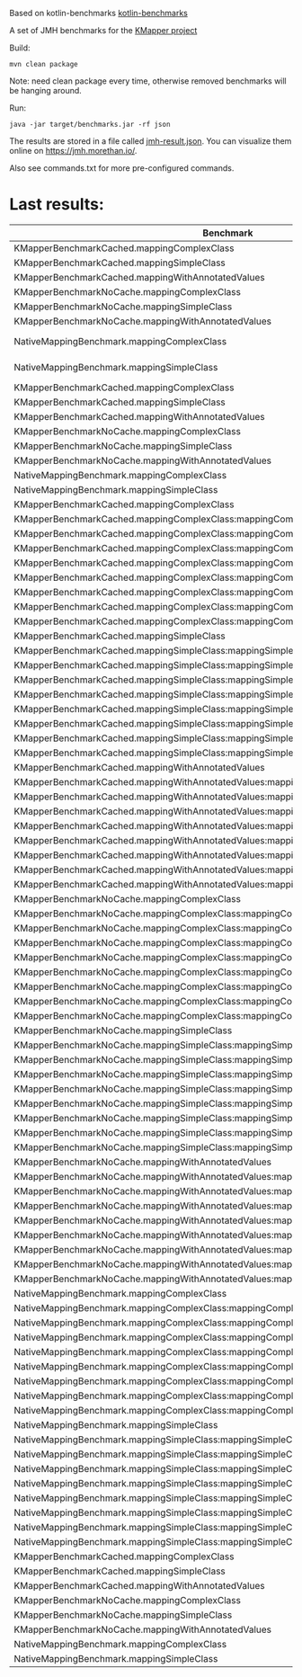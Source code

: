 Based on kotlin-benchmarks [kotlin-benchmarks](https://github.com/JetBrains/kotlin-benchmarks)

A set of JMH benchmarks for the [KMapper project](https://github.com/LucasKonrath/KMapper)

Build:
```
mvn clean package
```

Note: need clean package every time, otherwise removed benchmarks will be hanging around.

Run:
```
java -jar target/benchmarks.jar -rf json
```

The results are stored in a file called [jmh-result.json](https://github.com/LucasKonrath/KMapper-Perfomance-Tests/blob/main/jmh-result.json). You can visualize them online on https://jmh.morethan.io/.

Also see commands.txt for more pre-configured commands.


# Last results:

| Benchmark                                                                             | Mode   | Cnt     | Score                 | Error   | Units  |
|---------------------------------------------------------------------------------------|--------|---------|-----------------------|---------|--------|
| KMapperBenchmarkCached.mappingComplexClass                                            | thrpt  | 200     | 6453.719 ±            | 25.599  | ops/ms |
| KMapperBenchmarkCached.mappingSimpleClass                                             | thrpt  | 200     | 7340.158 ±            | 226.702 | ops/ms |
| KMapperBenchmarkCached.mappingWithAnnotatedValues                                     | thrpt  | 200     | 7735.657 ±            | 116.223 | ops/ms |
| KMapperBenchmarkNoCache.mappingComplexClass                                           | thrpt  | 200     | 0.010 ±               | 0.001   | ops/ms |
| KMapperBenchmarkNoCache.mappingSimpleClass                                            | thrpt  | 200     | 0.011 ±               | 0.001   | ops/ms |
| KMapperBenchmarkNoCache.mappingWithAnnotatedValues                                    | thrpt  | 200     | 0.010 ±               | 0.001   | ops/ms |
| NativeMappingBenchmark.mappingComplexClass                                            | thrpt  | 200     | 33062.450 ±           | 84.122  | ops/ms |
| NativeMappingBenchmark.mappingSimpleClass                                             | thrpt  | 200     | 208985.004 ± 9276.895 |         | ops/ms |
| KMapperBenchmarkCached.mappingComplexClass                                            | avgt   | 200     | ≈ 10⁻⁴                |         | ms/op  |
| KMapperBenchmarkCached.mappingSimpleClass                                             | avgt   | 200     | ≈ 10⁻⁴                |         | ms/op  |
| KMapperBenchmarkCached.mappingWithAnnotatedValues                                     | avgt   | 200     | ≈ 10⁻⁴                |         | ms/op  |
| KMapperBenchmarkNoCache.mappingComplexClass                                           | avgt   | 200     | 98.703 ±              | 6.253   | ms/op  |
| KMapperBenchmarkNoCache.mappingSimpleClass                                            | avgt   | 200     | 91.426 ±              | 5.964   | ms/op  |
| KMapperBenchmarkNoCache.mappingWithAnnotatedValues                                    | avgt   | 200     | 93.663 ±              | 6.958   | ms/op  |
| NativeMappingBenchmark.mappingComplexClass                                            | avgt   | 200     | ≈ 10⁻⁵                |         | ms/op  |
| NativeMappingBenchmark.mappingSimpleClass                                             | avgt   | 200     | ≈ 10⁻⁵                |         | ms/op  |
| KMapperBenchmarkCached.mappingComplexClass                                            | sample | 4796789 | ≈ 10⁻⁴                |         | ms/op  |
| KMapperBenchmarkCached.mappingComplexClass:mappingComplexClass·p0.00                  | sample | ≈ 10⁻⁴  |                       |         | ms/op  |
| KMapperBenchmarkCached.mappingComplexClass:mappingComplexClass·p0.50                  | sample | ≈ 10⁻⁴  |                       |         | ms/op  |
| KMapperBenchmarkCached.mappingComplexClass:mappingComplexClass·p0.90                  | sample | ≈ 10⁻⁴  |                       |         | ms/op  |
| KMapperBenchmarkCached.mappingComplexClass:mappingComplexClass·p0.95                  | sample | ≈ 10⁻⁴  |                       |         | ms/op  |
| KMapperBenchmarkCached.mappingComplexClass:mappingComplexClass·p0.99                  | sample | ≈ 10⁻⁴  |                       |         | ms/op  |
| KMapperBenchmarkCached.mappingComplexClass:mappingComplexClass·p0.999                 | sample | 0.007   |                       |         | ms/op  |
| KMapperBenchmarkCached.mappingComplexClass:mappingComplexClass·p0.9999                | sample | 0.146   |                       |         | ms/op  |
| KMapperBenchmarkCached.mappingComplexClass:mappingComplexClass·p1.00                  | sample | 25.428  |                       |         | ms/op  |
| KMapperBenchmarkCached.mappingSimpleClass                                             | sample | 6156774 | ≈ 10⁻⁴                | ms/op   | ms/op  |
| KMapperBenchmarkCached.mappingSimpleClass:mappingSimpleClass·p0.00                    | sample | ≈ 0     |                       |         | ms/op  |
| KMapperBenchmarkCached.mappingSimpleClass:mappingSimpleClass·p0.50                    | sample | ≈ 10⁻⁴  |                       |         | ms/op  |
| KMapperBenchmarkCached.mappingSimpleClass:mappingSimpleClass·p0.90                    | sample | ≈ 10⁻⁴  |                       |         | ms/op  |
| KMapperBenchmarkCached.mappingSimpleClass:mappingSimpleClass·p0.95                    | sample | ≈ 10⁻⁴  |                       |         | ms/op  |
| KMapperBenchmarkCached.mappingSimpleClass:mappingSimpleClass·p0.99                    | sample | ≈ 10⁻⁴  |                       |         | ms/op  |
| KMapperBenchmarkCached.mappingSimpleClass:mappingSimpleClass·p0.999                   | sample | 0.003   |                       |         | ms/op  |
| KMapperBenchmarkCached.mappingSimpleClass:mappingSimpleClass·p0.9999                  | sample | 0.028   |                       |         | ms/op  |
| KMapperBenchmarkCached.mappingSimpleClass:mappingSimpleClass·p1.00                    | sample | 22.577  |                       |         | ms/op  |
| KMapperBenchmarkCached.mappingWithAnnotatedValues                                     | sample | 5814446 | ≈ 10⁻⁴                | ms/op   | ms/op  |
| KMapperBenchmarkCached.mappingWithAnnotatedValues:mappingWithAnnotatedValues·p0.00    | sample | ≈ 0     |                       |         | ms/op  |
| KMapperBenchmarkCached.mappingWithAnnotatedValues:mappingWithAnnotatedValues·p0.50    | sample | ≈ 10⁻⁴  |                       |         | ms/op  |
| KMapperBenchmarkCached.mappingWithAnnotatedValues:mappingWithAnnotatedValues·p0.90    | sample | ≈ 10⁻⁴  |                       |         | ms/op  |
| KMapperBenchmarkCached.mappingWithAnnotatedValues:mappingWithAnnotatedValues·p0.95    | sample | ≈ 10⁻⁴  |                       |         | ms/op  |
| KMapperBenchmarkCached.mappingWithAnnotatedValues:mappingWithAnnotatedValues·p0.99    | sample | ≈ 10⁻⁴  |                       |         | ms/op  |
| KMapperBenchmarkCached.mappingWithAnnotatedValues:mappingWithAnnotatedValues·p0.999   | sample | 0.003   |                       |         | ms/op  |
| KMapperBenchmarkCached.mappingWithAnnotatedValues:mappingWithAnnotatedValues·p0.9999  | sample | 0.028   |                       |         | ms/op  |
| KMapperBenchmarkCached.mappingWithAnnotatedValues:mappingWithAnnotatedValues·p1.00    | sample | 169.607 |                       |         | ms/op  |
| KMapperBenchmarkNoCache.mappingComplexClass                                           | sample | 2242    | 96.002 ±              | 3.826   | ms/op  |
| KMapperBenchmarkNoCache.mappingComplexClass:mappingComplexClass·p0.00                 | sample | 79.823  |                       |         | ms/op  |
| KMapperBenchmarkNoCache.mappingComplexClass:mappingComplexClass·p0.50                 | sample | 84.541  |                       |         | ms/op  |
| KMapperBenchmarkNoCache.mappingComplexClass:mappingComplexClass·p0.90                 | sample | 127.795 |                       |         | ms/op  |
| KMapperBenchmarkNoCache.mappingComplexClass:mappingComplexClass·p0.95                 | sample | 134.742 |                       |         | ms/op  |
| KMapperBenchmarkNoCache.mappingComplexClass:mappingComplexClass·p0.99                 | sample | 199.452 |                       |         | ms/op  |
| KMapperBenchmarkNoCache.mappingComplexClass:mappingComplexClass·p0.999                | sample | 811.882 |                       |         | ms/op  |
| KMapperBenchmarkNoCache.mappingComplexClass:mappingComplexClass·p0.9999               | sample | 851.444 |                       |         | ms/op  |
| KMapperBenchmarkNoCache.mappingComplexClass:mappingComplexClass·p1.00                 | sample | 851.444 |                       |         | ms/op  |
| KMapperBenchmarkNoCache.mappingSimpleClass                                            | sample | 2456    | 86.946 ±              | 3.603   | ms/op  |
| KMapperBenchmarkNoCache.mappingSimpleClass:mappingSimpleClass·p0.00                   | sample | 71.696  |                       |         | ms/op  |
| KMapperBenchmarkNoCache.mappingSimpleClass:mappingSimpleClass·p0.50                   | sample | 75.760  |                       |         | ms/op  |
| KMapperBenchmarkNoCache.mappingSimpleClass:mappingSimpleClass·p0.90                   | sample | 116.130 |                       |         | ms/op  |
| KMapperBenchmarkNoCache.mappingSimpleClass:mappingSimpleClass·p0.95                   | sample | 124.649 |                       |         | ms/op  |
| KMapperBenchmarkNoCache.mappingSimpleClass:mappingSimpleClass·p0.99                   | sample | 190.167 |                       |         | ms/op  |
| KMapperBenchmarkNoCache.mappingSimpleClass:mappingSimpleClass·p0.999                  | sample | 797.132 |                       |         | ms/op  |
| KMapperBenchmarkNoCache.mappingSimpleClass:mappingSimpleClass·p0.9999                 | sample | 969.933 |                       |         | ms/op  |
| KMapperBenchmarkNoCache.mappingSimpleClass:mappingSimpleClass·p1.00                   | sample | 969.933 |                       |         | ms/op  |
| KMapperBenchmarkNoCache.mappingWithAnnotatedValues                                    | sample | 2431    | 88.152 ±              | 3.617   | ms/op  |
| KMapperBenchmarkNoCache.mappingWithAnnotatedValues:mappingWithAnnotatedValues·p0.00   | sample | 72.483  |                       |         | ms/op  |
| KMapperBenchmarkNoCache.mappingWithAnnotatedValues:mappingWithAnnotatedValues·p0.50   | sample | 76.808  |                       |         | ms/op  |
| KMapperBenchmarkNoCache.mappingWithAnnotatedValues:mappingWithAnnotatedValues·p0.90   | sample | 119.774 |                       |         | ms/op  |
| KMapperBenchmarkNoCache.mappingWithAnnotatedValues:mappingWithAnnotatedValues·p0.95   | sample | 127.769 |                       |         | ms/op  |
| KMapperBenchmarkNoCache.mappingWithAnnotatedValues:mappingWithAnnotatedValues·p0.99   | sample | 195.434 |                       |         | ms/op  |
| KMapperBenchmarkNoCache.mappingWithAnnotatedValues:mappingWithAnnotatedValues·p0.999  | sample | 823.719 |                       |         | ms/op  |
| KMapperBenchmarkNoCache.mappingWithAnnotatedValues:mappingWithAnnotatedValues·p0.9999 | sample | 920.650 |                       |         | ms/op  |
| KMapperBenchmarkNoCache.mappingWithAnnotatedValues:mappingWithAnnotatedValues·p1.00   | sample | 920.650 |                       |         | ms/op  |
| NativeMappingBenchmark.mappingComplexClass                                            | sample | 6106789 | ≈ 10⁻⁴                | ms/op   | ms/op  |
| NativeMappingBenchmark.mappingComplexClass:mappingComplexClass·p0.00                  | sample | ≈ 0     |                       |         | ms/op  |
| NativeMappingBenchmark.mappingComplexClass:mappingComplexClass·p0.50                  | sample | ≈ 10⁻⁴  |                       |         | ms/op  |
| NativeMappingBenchmark.mappingComplexClass:mappingComplexClass·p0.90                  | sample | ≈ 10⁻⁴  |                       |         | ms/op  |
| NativeMappingBenchmark.mappingComplexClass:mappingComplexClass·p0.95                  | sample | ≈ 10⁻⁴  |                       |         | ms/op  |
| NativeMappingBenchmark.mappingComplexClass:mappingComplexClass·p0.99                  | sample | ≈ 10⁻⁴  |                       |         | ms/op  |
| NativeMappingBenchmark.mappingComplexClass:mappingComplexClass·p0.999                 | sample | ≈ 10⁻⁴  |                       |         | ms/op  |
| NativeMappingBenchmark.mappingComplexClass:mappingComplexClass·p0.9999                | sample | 0.005   |                       |         | ms/op  |
| NativeMappingBenchmark.mappingComplexClass:mappingComplexClass·p1.00                  | sample | 1.559   |                       |         | ms/op  |
| NativeMappingBenchmark.mappingSimpleClass                                             | sample | 7105601 | ≈ 10⁻⁵                | ms/op   | ms/op  |
| NativeMappingBenchmark.mappingSimpleClass:mappingSimpleClass·p0.00                    | sample | ≈ 0     |                       |         | ms/op  |
| NativeMappingBenchmark.mappingSimpleClass:mappingSimpleClass·p0.50                    | sample | ≈ 10⁻⁴  |                       |         | ms/op  |
| NativeMappingBenchmark.mappingSimpleClass:mappingSimpleClass·p0.90                    | sample | ≈ 10⁻⁴  |                       |         | ms/op  |
| NativeMappingBenchmark.mappingSimpleClass:mappingSimpleClass·p0.95                    | sample | ≈ 10⁻⁴  |                       |         | ms/op  |
| NativeMappingBenchmark.mappingSimpleClass:mappingSimpleClass·p0.99                    | sample | ≈ 10⁻⁴  |                       |         | ms/op  |
| NativeMappingBenchmark.mappingSimpleClass:mappingSimpleClass·p0.999                   | sample | ≈ 10⁻⁴  |                       |         | ms/op  |
| NativeMappingBenchmark.mappingSimpleClass:mappingSimpleClass·p0.9999                  | sample | 0.003   |                       |         | ms/op  |
| NativeMappingBenchmark.mappingSimpleClass:mappingSimpleClass·p1.00                    | sample | 0.628   |                       |         | ms/op  |
| KMapperBenchmarkCached.mappingComplexClass                                            | ss     | 200     | 0.012 ±               | 0.002   | ms/op  |
| KMapperBenchmarkCached.mappingSimpleClass                                             | ss     | 200     | 0.015 ±               | 0.005   | ms/op  |
| KMapperBenchmarkCached.mappingWithAnnotatedValues                                     | ss     | 200     | 0.012 ±               | 0.004   | ms/op  |
| KMapperBenchmarkNoCache.mappingComplexClass                                           | ss     | 200     | 141.169 ±             | 48.032  | ms/op  |
| KMapperBenchmarkNoCache.mappingSimpleClass                                            | ss     | 200     | 128.466 ±             | 43.904  | ms/op  |
| KMapperBenchmarkNoCache.mappingWithAnnotatedValues                                    | ss     | 200     | 129.995 ±             | 43.892  | ms/op  |
| NativeMappingBenchmark.mappingComplexClass                                            | ss     | 200     | 0.012 ±               | 0.013   | ms/op  |
| NativeMappingBenchmark.mappingSimpleClass                                             | ss     | 200     | 0.002 ±               | 0.003   | ms/op  |